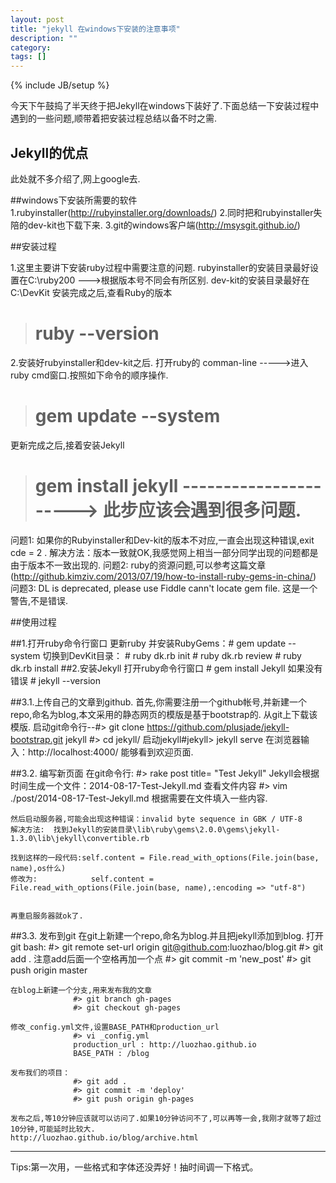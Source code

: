 ```yaml
---
layout: post
title: "jekyll 在windows下安装的注意事项"
description: ""
category: 
tags: []
---
```

{% include JB/setup %}

今天下午鼓捣了半天终于把Jekyll在windows下装好了.下面总结一下安装过程中遇到的一些问题,顺带着把安装过程总结以备不时之需.


## Jekyll的优点
此处就不多介绍了,网上google去.

##windows下安装所需要的软件
1.rubyinstaller(http://rubyinstaller.org/downloads/) 
2.同时把和rubyinstaller失陪的dev-kit也下载下来.
3.git的windows客户端(http://msysgit.github.io/)

##安装过程

1.这里主要讲下安装ruby过程中需要注意的问题.
   rubyinstaller的安装目录最好设置在C:\ruby200 --->根据版本号不同会有所区别.
   dev-kit的安装目录最好在C:\DevKit
   安装完成之后,查看Ruby的版本
   ># ruby --version

2.安装好rubyinstaller和dev-kit之后.
   打开ruby的 comman-line ----->进入ruby cmd窗口.按照如下命令的顺序操作.
   ># gem update --system

   更新完成之后,接着安装Jekyll
   ># gem install jekyll  ----------------------> 此步应该会遇到很多问题.
   问题1: 如果你的Rubyinstaller和Dev-kit的版本不对应,一直会出现这种错误,exit cde = 2 .
   解决方法：版本一致就OK,我感觉网上相当一部分同学出现的问题都是由于版本不一致出现的.
   问题2: ruby的资源问题,可以参考这篇文章(http://github.kimziv.com/2013/07/19/how-to-install-ruby-gems-in-china/)
   问题3: DL is deprecated, please use Fiddle cann't locate gem file. 这是一个警告,不是错误.


##使用过程

##1.打开ruby命令行窗口
	更新ruby 并安装RubyGems：# gem update --system
	切换到DevKit目录：       # ruby dk.rb init
	                        # ruby dk.rb review
	                        # ruby dk.rb install
##2.安装Jekyll
	打开ruby命令行窗口       # gem install Jekyll
	如果没有错误             # jekyll --version  

##3.1.上传自己的文章到github.
	首先,你需要注册一个github帐号,并新建一个repo,命名为blog,本文采用的静态网页的模版是基于bootstrap的.
	从git上下载该模版.
	启动git命令行--#> git clone https://github.com/plusjade/jekyll-bootstrap.git jekyll
	               #> cd jekyll/
	启动jekyll#jekyll> jekyll serve
	在浏览器输入：http://localhost:4000/ 能够看到欢迎页面.


##3.2. 编写新页面
	在git命令行:  #> rake post title= "Test Jekyll"
	Jekyll会根据时间生成一个文件：2014-08-17-Test-Jekyll.md
    查看文件内容  #> vim ./post/2014-08-17-Test-Jekyll.md  根据需要在文件填入一些内容.

    然后启动服务器,可能会出现这种错误：invalid byte sequence in GBK / UTF-8
    解决方法:  找到Jekyll的安装目录\lib\ruby\gems\2.0.0\gems\jekyll-1.3.0\lib\jekyll\convertible.rb

    找到这样的一段代码:self.content = File.read_with_options(File.join(base, name),os什么)
    修改为:            self.content = File.read_with_options(File.join(base, name),:encoding => "utf-8")


    再重启服务器就ok了.

##3.3. 发布到git
	在git上新建一个repo,命名为blog.并且把jekyll添加到blog.
	打开git bash:
	              #> git remote set-url origin git@github.com:luozhao/blog.git
	              #> git add . 注意add后面一个空格再加一个点
	              #> git commit -m 'new_post'
	              #> git push origin master
	
	在blog上新建一个分支,用来发布我的文章
	              #> git branch gh-pages
	              #> git checkout gh-pages
	
	修改_config.yml文件,设置BASE_PATH和production_url
	              #> vi _config.yml
	              production_url : http://luozhao.github.io
				  BASE_PATH : /blog
    
	发布我们的项目：
	              #> git add .
	              #> git commit -m 'deploy'
	              #> git push origin gh-pages

	发布之后,等10分钟应该就可以访问了.如果10分钟访问不了,可以再等一会,我刚才就等了超过10分钟,可能延时比较大.
	http://luozhao.github.io/blog/archive.html

------------------------------------
Tips:第一次用，一些格式和字体还没弄好！抽时间调一下格式。



